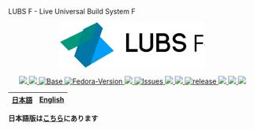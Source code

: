  LUBS F - Live Universal Build System F

<p align="center">
    <img src="./images/LUBS_F.png" alt="LUBS F Logo">
</p>

<p align="center">
    <a href="https://fascode.net/en/projects/linux/serene//">
        <img src="https://img.shields.io/badge/Maintained%3F-Yes-green?style=flat-square">
    </a>
    <a href="../LICENSE">
        <img src="https://img.shields.io/github/license/FascodeNet/LUBS_F?style=flat-square">
    </a>
    <a href="https://www.archlinux.org/">
        <img src="https://img.shields.io/badge/BASE-Fedora-blue?style=flat-square&logo=fedora" alt="Base">
    </a>
    <a href="https://getfedora.org/">
        <img src="https://img.shields.io/badge/Fedora--Version-34-blue?style=flat-square&logo=fedora" alt="Fedora-Version">
    </a>
    <a href="https://travis-ci.com/github/FascodeNet/LUBS_F">
        <img src="https://img.shields.io/travis/com/FascodeNet/LUBS_F?style=flat-square">
    </a>
    <a href="https://github.com/FascodeNet/LUBS_F/issues">
        <img src="https://img.shields.io/github/issues/FascodeNet/LUBS_F?color=violet&style=flat-square&logo=github" alt="Issues">
    </a>
    <a href="https://github.com/FascodeNet/LUBS_F/stargazers">
        <img src="https://img.shields.io/github/stars/FascodeNet/LUBS_F?color=yellow&style=flat-square&logo=github">
    </a>
    <a href="https://github.com/FascodeNet/LUBS_F/network/members">
        <img src="https://img.shields.io/github/forks/FascodeNet/LUBS_F?style=flat-square">
    </a>
    <a href="https://github.com/FascodeNet/LUBS_F/releases">
        <img src="https://img.shields.io/github/v/release/FascodeNet/LUBS_F?color=blue&include_prereleases&style=flat-square" alt="release">
    </a>
    <a href="https://github.com/FascodeNet/LUBS_F/commits/">
        <img src="https://img.shields.io/github/last-commit/FascodeNet/LUBS_F?style=flat-square">
    </a>
    <a href="https://github.com/fascodeNet/LUBS_F/">
        <img src="https://img.shields.io/github/repo-size/fascodenet/LUBS_F?style=flat-square">
    </a>
    <a href="https://github.com/FascodeNet/LUBS_F">
        <img src="https://img.shields.io/tokei/lines/github/fascodenet/LUBS_F?style=flat-square">
    </a>
</p>

<table>
    <thead>
        <tr>
            <th style="text-align:center">
                <a href="README_jp.md">日本語</a>
            </th>
            <th style="text-align:center">
                <a href="README.md">English</a>
            </th>
        </tr>
    </thead>
</table>

<b>
    日本語版は<a href="README_jp.md">こちら</a>にあります
</b>

